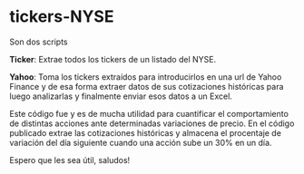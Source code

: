 # tickers-NYSE
Son dos scripts 

<b>Ticker</b>: Extrae todos los tickers de un listado del NYSE.

<b>Yahoo</b>: Toma los tickers extraídos para introducirlos en una url de Yahoo Finance y de esa forma extraer datos de sus cotizaciones históricas para luego analizarlas y finalmente enviar esos datos a un Excel.

Este código fue y es de mucha utilidad para cuantificar el comportamiento de distintas acciones ante determinadas variaciones de precio. En el código publicado extrae las cotizaciones históricas y almacena el procentaje de variación del día siguiente cuando una acción sube un 30% en un día.

Espero que les sea útil, saludos!
